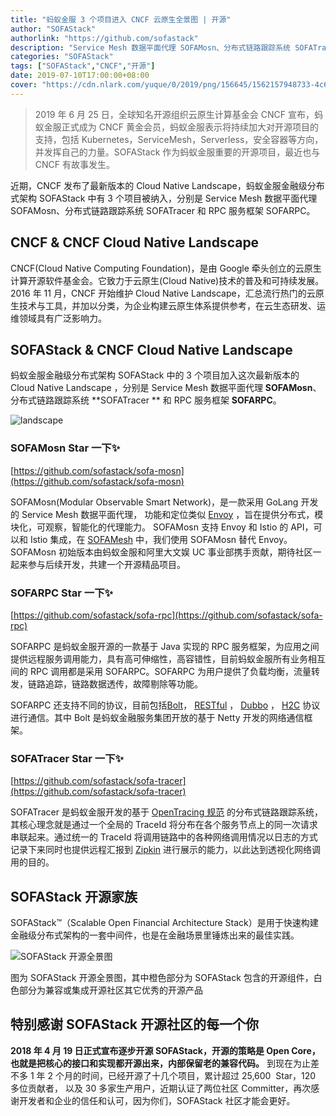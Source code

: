 ```yaml
---
title: "蚂蚁金服 3 个项目进入 CNCF 云原生全景图 | 开源"
author: "SOFAStack"
authorlink: "https://github.com/sofastack"
description: "Service Mesh 数据平面代理 SOFAMosn、分布式链路跟踪系统 SOFATracer 和 RPC 服务框架 SOFARPC 加入 CNCF 云原生全景图"
categories: "SOFAStack"
tags: ["SOFAStack","CNCF","开源"]
date: 2019-07-10T17:00:00+08:00
cover: "https://cdn.nlark.com/yuque/0/2019/png/156645/1562157948733-4c673075-94df-4c53-8702-266b24694820.png"
---
```


> 2019 年 6 月 25 日，全球知名开源组织云原生计算基金会 CNCF 宣布，蚂蚁金服正式成为 CNCF 黄金会员，蚂蚁金服表示将持续加大对开源项目的支持，包括 Kubernetes，ServiceMesh，Serverless，安全容器等方向，并发挥自己的力量。SOFAStack 作为蚂蚁金服重要的开源项目，最近也与 CNCF 有故事发生。


近期，CNCF 发布了最新版本的 Cloud Native Landscape，蚂蚁金服金融级分布式架构 SOFAStack 中有 3 个项目被纳入，分别是 Service Mesh 数据平面代理 SOFAMosn、分布式链路跟踪系统 SOFATracer 和 RPC 服务框架 SOFARPC。

## CNCF & CNCF Cloud Native Landscape
CNCF(Cloud Native Computing Foundation)，是由 Google 牵头创立的云原生计算开源软件基金会。它致力于云原生(Cloud Native)技术的普及和可持续发展。2016 年 11 月，CNCF 开始维护 Cloud Native Landscape，汇总流行热门的云原生技术与工具，并加以分类，为企业构建云原生体系提供参考，在云生态研发、运维领域具有广泛影响力。

## SOFAStack & CNCF Cloud Native Landscape
蚂蚁金服金融级分布式架构 SOFAStack 中的 3 个项目加入这次最新版本的 Cloud Native Landscape ，分别是 Service Mesh 数据平面代理 **SOFAMosn**、分布式链路跟踪系统 **SOFATracer ** 和 RPC 服务框架 **SOFARPC**。

![landscape](https://cdn.nlark.com/yuque/0/2019/png/226702/1562219713962-38216a3f-76f7-4ae2-af7c-5cca87f82aaa.png)

### SOFAMosn Star 一下✨

[https://github.com/sofastack/sofa-mosn](https://github.com/sofastack/sofa-mosn)

SOFAMosn(Modular Observable Smart Network)，是一款采用 GoLang 开发的 Service Mesh 数据平面代理， 功能和定位类似 [Envoy](https://www.envoyproxy.io/) ，旨在提供分布式，模块化，可观察，智能化的代理能力。 SOFAMosn 支持 Envoy 和 Istio 的 API，可以和 Istio 集成，在 [SOFAMesh](https://github.com/sofastack/sofa-mesh) 中，我们使用 SOFAMosn 替代 Envoy。 SOFAMosn 初始版本由蚂蚁金服和阿里大文娱 UC 事业部携手贡献，期待社区一起来参与后续开发，共建一个开源精品项目。

### SOFARPC Star 一下✨

[https://github.com/sofastack/sofa-rpc](https://github.com/sofastack/sofa-rpc)

SOFARPC 是蚂蚁金服开源的一款基于 Java 实现的 RPC 服务框架，为应用之间提供远程服务调用能力，具有高可伸缩性，高容错性，目前蚂蚁金服所有业务相互间的 RPC 调用都是采用 SOFARPC。SOFARPC 为用户提供了负载均衡，流量转发，链路追踪，链路数据透传，故障剔除等功能。

SOFARPC 还支持不同的协议，目前包括[Bolt](https://www.sofastack.tech/projects/sofa-rpc/bolt/)， [RESTful](https://www.sofastack.tech/projects/sofa-rpc/restful) ， [Dubbo](https://www.sofastack.tech/projects/sofa-rpc/dubbo) ， [H2C](https://www.sofastack.tech/projects/sofa-rpc/h2c) 协议进行通信。其中 Bolt 是蚂蚁金融服务集团开放的基于 Netty 开发的网络通信框架。

### SOFATracer Star 一下✨

[https://github.com/sofastack/sofa-tracer](https://github.com/sofastack/sofa-tracer)

SOFATracer 是蚂蚁金服开发的基于 [OpenTracing 规范](http://opentracing.io/documentation/pages/spec.html) 的分布式链路跟踪系统，其核心理念就是通过一个全局的 TraceId 将分布在各个服务节点上的同一次请求串联起来。通过统一的 TraceId 将调用链路中的各种网络调用情况以日志的方式记录下来同时也提供远程汇报到 [Zipkin](https://zipkin.io/) 进行展示的能力，以此达到透视化网络调用的目的。

## SOFAStack 开源家族

SOFAStack™（Scalable Open Financial Architecture Stack）是用于快速构建金融级分布式架构的一套中间件，也是在金融场景里锤炼出来的最佳实践。

![SOFAStack 开源全景图](https://cdn.nlark.com/yuque/0/2019/png/156645/1562157948733-4c673075-94df-4c53-8702-266b24694820.png)

图为 SOFAStack 开源全景图，其中橙色部分为 SOFAStack 包含的开源组件，白色部分为兼容或集成开源社区其它优秀的开源产品

## 特别感谢 SOFAStack 开源社区的每一个你

**2018 年 4 月 19 日正式宣布逐步开源 SOFAStack，开源的策略是 Open Core，也就是把核心的接口和实现都开源出来，内部保留老的兼容代码。** 到现在为止差不多 1 年 2 个月的时间，已经开源了十几个项目，累计超过 25,600  Star，120 多位贡献者， 以及 30 多家生产用户，近期认证了两位社区 Committer，再次感谢开发者和企业的信任和认可，因为你们，SOFAStack 社区才能会更好。